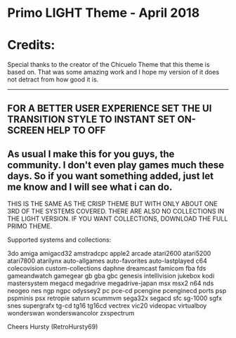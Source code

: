 # Primo LIGHT Theme - April 2018

# Credits:
Special thanks to the creator of the Chicuelo Theme that this theme is based on. That was some amazing work and I hope my version of it does not detract from how good it is.

------------------------------------------------------------------------------------------------------------------------------------------
FOR A BETTER USER EXPERIENCE SET THE UI TRANSITION STYLE TO INSTANT
SET ON-SCREEN HELP TO OFF
------------------------------------------------------------------------------------------------------------------------------------------
As usual I make this for you guys, the community.
I don't even play games much these days. So if you want something added, just let me know and I will see what i can do.
------------------------------------------------------------------------------------------------------------------------------------------
THIS IS THE SAME AS THE CRISP THEME BUT WITH ONLY ABOUT ONE 3RD OF THE SYSTEMS COVERED.
THERE ARE ALSO NO COLLECTIONS IN THE LIGHT VERSION. IF YOU WANT COLLECTIONS, DOWNLOAD THE FULL PRIMO THEME.

Supported systems and collections:

3do
amiga
amigacd32
amstradcpc
apple2
arcade
atari2600
atari5200
atari7800
atarilynx
auto-allgames
auto-favorites
auto-lastplayed
c64
colecovision
custom-collections
daphne
dreamcast
famicom
fba
fds
gameandwatch
gamegear
gb
gba
gbc
genesis
intellivision
jukebox
kodi
mastersystem
megacd
megadrive
megadrive-japan
msx
msx2
n64
nds
neogeo
nes
ngp
ngpc
odyssey2
pc
pce-cd
pcengine
pcenginecd
ports
psp
pspminis
psx
retropie
saturn
scummvm
sega32x
segacd
sfc
sg-1000
sgfx
snes
supergrafx
tg-cd
tg16
tg16cd
vectrex
vic20
videopac
virtualboy
wonderswan
wonderswancolor
zxspectrum

Cheers
Hursty (RetroHursty69)